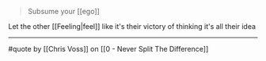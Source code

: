 > Subsume your [[ego]]

Let the other [[Feeling|feel]] like it's their victory of thinking it's all their idea

---

#quote by [[Chris Voss]] on [[0 - Never Split The Difference]]
